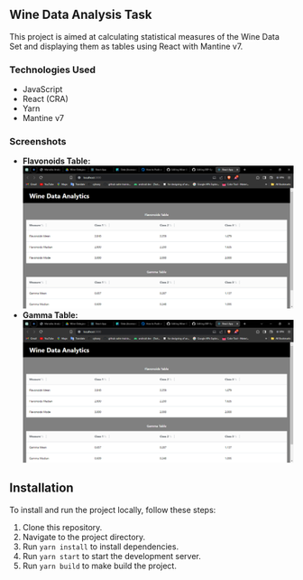 ## Wine Data Analysis Task

This project is aimed at calculating statistical measures of the Wine Data Set and displaying them as tables using React with Mantine v7.

### Technologies Used
- JavaScript
- React (CRA)
- Yarn
- Mantine v7

### Screenshots
- **Flavonoids Table:**
  ![Flavonoids Table Screenshot](./public/Screenshot1.png)
- **Gamma Table:**
  ![Gamma Table Screenshot](./public/Screenshot1.png)

## Installation

To install and run the project locally, follow these steps:

1. Clone this repository.
2. Navigate to the project directory.
3. Run `yarn install` to install dependencies.
4. Run `yarn start` to start the development server.
4. Run `yarn build` to make build the project.


